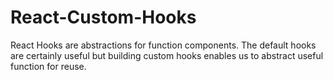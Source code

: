 # React-Custom-Hooks
React Hooks are abstractions for function components.  The default hooks are certainly useful but building custom hooks enables us to abstract useful function for reuse.  
